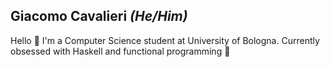 ## Giacomo Cavalieri _(He/Him)_
Hello 👋 I'm a Computer Science student at University of Bologna.
Currently obsessed with Haskell and functional programming 💜
